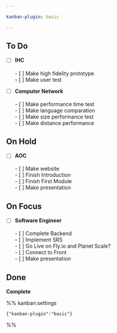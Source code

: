 ```yaml
---

kanban-plugin: basic

---
```


## To Do

- [ ] **IHC**<br><br>- [ ] Make high fidelity prototype<br>- [ ] Make user test
- [ ] **Computer Network**<br><br>- [ ] Make performance time test<br>- [ ] Make language comparation<br>- [ ] Make size performance test<br>- [ ] Make distance performance


## On Hold

- [ ] **AOC**<br><br>- [ ] Make website<br>	- [ ] Finish Introduction<br>	- [ ] Finish First Module<br>- [ ] Make presentation


## On Focus

- [ ] **Software Engineer**<br><br>- [ ] Complete Backend<br>- [ ] Implement SRS<br>- [ ] Go Live on Fly.io and Planet Scale?<br>- [ ] Connect to Front<br>- [ ] Make presentation


## Done

**Complete**




%% kanban:settings
```
{"kanban-plugin":"basic"}
```
%%